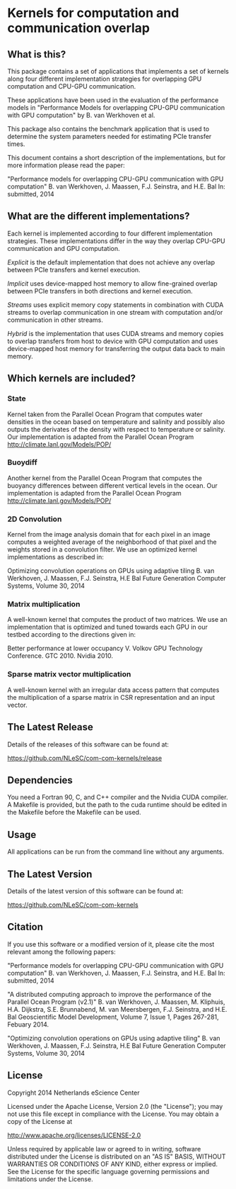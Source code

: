 Kernels for computation and communication overlap
=================================================


What is this? 
-------------

This package contains a set of applications that implements a set of 
kernels along four different implementation strategies for overlapping GPU 
computation and CPU-GPU communication.

These applications have been used in the evaluation of the performance 
models in "Performance Models for overlapping CPU-GPU communication with 
GPU computation" by B. van Werkhoven et al.

This package also contains the benchmark application that is used to 
determine the system parameters needed for estimating PCIe transfer times.

This document contains a short description of the implementations, but 
for more information please read the paper:

"Performance models for overlapping CPU-GPU communication with GPU computation"
B. van Werkhoven, J. Maassen, F.J. Seinstra, and H.E. Bal
In: submitted, 2014


What are the different implementations?
---------------------------------------

Each kernel is implemented according to four different implementation
strategies. These implementations differ in the way they overlap CPU-GPU
communication and GPU computation.

*Explicit* is the default implementation that does not achieve any overlap
between PCIe transfers and kernel execution.

*Implicit* uses device-mapped host memory to allow fine-grained overlap
between PCIe transfers in both directions and kernel execution.

*Streams* uses explicit memory copy statements in combination with CUDA
streams to overlap communication in one stream with computation and/or
communication in other streams.

*Hybrid* is the implementation that uses CUDA streams and memory copies
to overlap transfers from host to device with GPU computation and uses
device-mapped host memory for transferring the output data back to
main memory.


Which kernels are included?
---------------------------

### State
Kernel taken from the Parallel Ocean Program that computes water
densities in the ocean based on temperature and salinity and possibly
also outputs the derivates of the density with respect to temperature
or salinity. Our implementation is adapted from the Parallel Ocean Program 
http://climate.lanl.gov/Models/POP/

### Buoydiff
Another kernel from the Parallel Ocean Program that computes
the buoyancy differences between different vertical levels in the ocean.
Our implementation is adapted from the Parallel Ocean Program
http://climate.lanl.gov/Models/POP/

### 2D Convolution
Kernel from the image analysis domain that for each
pixel in an image computes a weighted average of the neighborhood of
that pixel and the weights stored in a convolution filter.
We use an optimized kernel implementations as described in:

Optimizing convolution operations on GPUs using adaptive tiling
B. van Werkhoven, J. Maassen, F.J. Seinstra, H.E Bal
Future Generation Computer Systems, Volume 30, 2014

### Matrix multiplication
A well-known kernel that computes the product of two matrices. We use
an implementation that is optimized and tuned towards each GPU in our
testbed according to the directions given in:

Better performance at lower occupancy
V. Volkov
GPU Technology Conference. GTC 2010. Nvidia 2010.

### Sparse matrix vector multiplication
A well-known kernel with an irregular data access pattern that computes
the multiplication of a sparse matrix in CSR representation and an
input vector.


The Latest Release
------------------

Details of the releases of this software can be found at:

<https://github.com/NLeSC/com-com-kernels/release>


Dependencies
------------

You need a Fortran 90, C, and C++ compiler and the Nvidia CUDA compiler.
A Makefile is provided, but the path to the cuda runtime should be 
edited in the Makefile before the Makefile can be used.


Usage
-----

All applications can be run from the command line without any arguments.


The Latest Version
------------------

Details of the latest version of this software can be found at: 

<https://github.com/NLeSC/com-com-kernels>


Citation
--------

If you use this software or a modified version of it, please cite the
most relevant among the following papers:

"Performance models for overlapping CPU-GPU communication with GPU computation"
B. van Werkhoven, J. Maassen, F.J. Seinstra, and H.E. Bal
In: submitted, 2014

"A distributed computing approach to improve the performance of the Parallel Ocean Program (v2.1)"
B. van Werkhoven, J. Maassen, M. Kliphuis, H.A. Dijkstra, S.E. Brunnabend, M. van Meersbergen, F.J. Seinstra, and H.E. Bal
Geoscientific Model Development, Volume 7, Issue 1, Pages 267-281, Febuary 2014. 

"Optimizing convolution operations on GPUs using adaptive tiling"
B. van Werkhoven, J. Maassen, F.J. Seinstra, H.E Bal
Future Generation Computer Systems, Volume 30, 2014


License
-------

Copyright 2014 Netherlands eScience Center

Licensed under the Apache License, Version 2.0 (the "License");
you may not use this file except in compliance with the License.
You may obtain a copy of the License at

http://www.apache.org/licenses/LICENSE-2.0

Unless required by applicable law or agreed to in writing, software
distributed under the License is distributed on an "AS IS" BASIS,
WITHOUT WARRANTIES OR CONDITIONS OF ANY KIND, either express or implied.
See the License for the specific language governing permissions and
limitations under the License.


